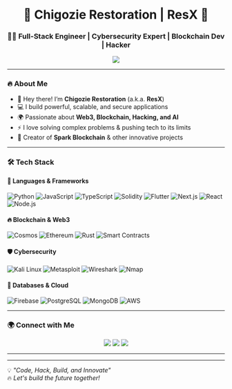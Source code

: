 <h1 align="center">🚀 Chigozie Restoration | ResX 🚀</h1>
<h3 align="center">👨‍💻 Full-Stack Engineer | Cybersecurity Expert | Blockchain Dev | Hacker</h3>

<p align="center">
  <img src="https://readme-typing-svg.herokuapp.com?font=Fira+Code&pause=1000&center=true&vCenter=true&width=500&lines=I'm+a+tech+enthusiast!;Full-stack+developer+%F0%9F%94%A5;Blockchain+%26+Web3+innovator;Cybersecurity+%7C+Ethical+Hacking+%E2%9A%A1;Building+the+future+of+tech!">
</p>

---

### 🔥 About Me
- 👋 Hey there! I’m **Chigozie Restoration** (a.k.a. **ResX**)  
- 💻 I build powerful, scalable, and secure applications  
- 🌍 Passionate about **Web3, Blockchain, Hacking, and AI**  
- ⚡ I love solving complex problems & pushing tech to its limits  
- 🚀 Creator of **Spark Blockchain** & other innovative projects  

---

### 🛠️ Tech Stack
#### 🚀 Languages & Frameworks
![Python](https://img.shields.io/badge/Python-3776AB?style=for-the-badge&logo=python&logoColor=white)
![JavaScript](https://img.shields.io/badge/JavaScript-F7DF1E?style=for-the-badge&logo=javascript&logoColor=black)
![TypeScript](https://img.shields.io/badge/TypeScript-3178C6?style=for-the-badge&logo=typescript&logoColor=white)
![Solidity](https://img.shields.io/badge/Solidity-363636?style=for-the-badge&logo=solidity&logoColor=white)
![Flutter](https://img.shields.io/badge/Flutter-02569B?style=for-the-badge&logo=flutter&logoColor=white)
![Next.js](https://img.shields.io/badge/Next.js-000000?style=for-the-badge&logo=next.js&logoColor=white)
![React](https://img.shields.io/badge/React-61DAFB?style=for-the-badge&logo=react&logoColor=black)
![Node.js](https://img.shields.io/badge/Node.js-339933?style=for-the-badge&logo=node.js&logoColor=white)

#### 🔥 Blockchain & Web3
![Cosmos](https://img.shields.io/badge/Cosmos-000000?style=for-the-badge&logo=cosmos&logoColor=white)
![Ethereum](https://img.shields.io/badge/Ethereum-3C3C3D?style=for-the-badge&logo=ethereum&logoColor=white)
![Rust](https://img.shields.io/badge/Rust-000000?style=for-the-badge&logo=rust&logoColor=white)
![Smart Contracts](https://img.shields.io/badge/Smart%20Contracts-00A86B?style=for-the-badge&logo=ethereum&logoColor=white)

#### 🛡️ Cybersecurity
![Kali Linux](https://img.shields.io/badge/Kali_Linux-557C94?style=for-the-badge&logo=kali-linux&logoColor=white)
![Metasploit](https://img.shields.io/badge/Metasploit-000000?style=for-the-badge&logo=metasploit&logoColor=white)
![Wireshark](https://img.shields.io/badge/Wireshark-1679A7?style=for-the-badge&logo=wireshark&logoColor=white)
![Nmap](https://img.shields.io/badge/Nmap-004F9A?style=for-the-badge&logo=nmap&logoColor=white)

#### 📡 Databases & Cloud
![Firebase](https://img.shields.io/badge/Firebase-FFCA28?style=for-the-badge&logo=firebase&logoColor=black)
![PostgreSQL](https://img.shields.io/badge/PostgreSQL-336791?style=for-the-badge&logo=postgresql&logoColor=white)
![MongoDB](https://img.shields.io/badge/MongoDB-47A248?style=for-the-badge&logo=mongodb&logoColor=white)
![AWS](https://img.shields.io/badge/AWS-232F3E?style=for-the-badge&logo=amazon-aws&logoColor=white)

---

### 🌍 Connect with Me
<p align="center">
  <a href="https://github.com/your-username"><img src="https://img.shields.io/badge/GitHub-ResX-000?style=for-the-badge&logo=github&logoColor=white"></a>
  <a href="https://twitter.com/yourhandle"><img src="https://img.shields.io/badge/Twitter-ResX-1DA1F2?style=for-the-badge&logo=twitter&logoColor=white"></a>
  <a href="https://linkedin.com/in/yourprofile"><img src="https://img.shields.io/badge/LinkedIn-ResX-0077B5?style=for-the-badge&logo=linkedin&logoColor=white"></a>
</p>

---


---

💡 *"Code, Hack, Build, and Innovate"*  
🔥 *Let's build the future together!*
